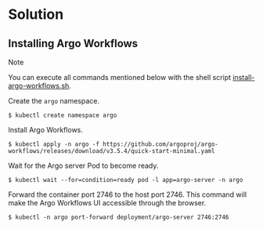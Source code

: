 # Solution

## Installing Argo Workflows

> [!NOTE]
> You can execute all commands mentioned below with the shell script [install-argo-workflows.sh](./install-argo-workflows.sh).

Create the `argo` namespace.

```
$ kubectl create namespace argo
```

Install Argo Workflows.

```
$ kubectl apply -n argo -f https://github.com/argoproj/argo-workflows/releases/download/v3.5.4/quick-start-minimal.yaml
```

Wait for the Argo server Pod to become ready.

```
$ kubectl wait --for=condition=ready pod -l app=argo-server -n argo
```

Forward the container port 2746 to the host port 2746. This command will make the Argo Workflows UI accessible through the browser.

```
$ kubectl -n argo port-forward deployment/argo-server 2746:2746
```